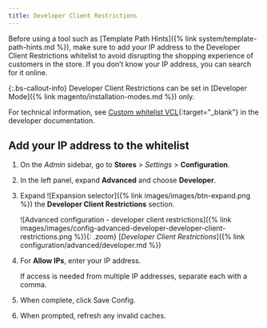 ```yaml
---
title: Developer Client Restrictions
---
```


Before using a tool such as [Template Path Hints]({% link system/template-path-hints.md %}), make sure to add your IP address to the Developer Client Restrictions whitelist to avoid disrupting the shopping experience of customers in the store. If you don’t know your IP address, you can search for it online.

{:.bs-callout-info}
Developer Client Restrictions can be set in [Developer Mode]({% link magento/installation-modes.md %}) only.

For technical information, see [Custom whitelist VCL][1]{:target="_blank"} in the developer documentation.

## Add your IP address to the whitelist

1. On the _Admin_ sidebar, go to **Stores** > _Settings_ > **Configuration**.

1. In the left panel, expand **Advanced** and choose **Developer**.

1. Expand ![Expansion selector]({% link images/images/btn-expand.png %}) the **Developer Client Restrictions** section.

    ![Advanced configuration - developer client restrictions]({% link images/images/config-advanced-developer-developer-client-restrictions.png %}){: .zoom}
    [_Developer Client Restrictions_]({% link configuration/advanced/developer.md %})

1. For **Allow IPs**, enter your IP address.

   If access is needed from multiple IP addresses, separate each with a comma.

1. When complete, click <span class="btn">Save Config</span>.

1. When prompted, refresh any invalid caches.

[1]: http://devdocs.magento.com/guides/v2.3/cloud/configure/fastly-vcl-whitelist.html
